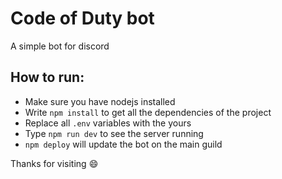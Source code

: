 # Code of Duty bot

A simple bot for discord

## How to run:

* Make sure you have nodejs installed
* Write `npm install` to get all the dependencies of the project
* Replace all `.env` variables with the yours
* Type `npm run dev` to see the server running
* `npm deploy` will update the bot on the main guild

Thanks for visiting :smile:
